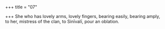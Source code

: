 +++
title = "07"

+++
She who has lovely arms, lovely fingers, bearing easily, bearing amply, to her, mistress of the clan, to Sinīvalī, pour an oblation.  